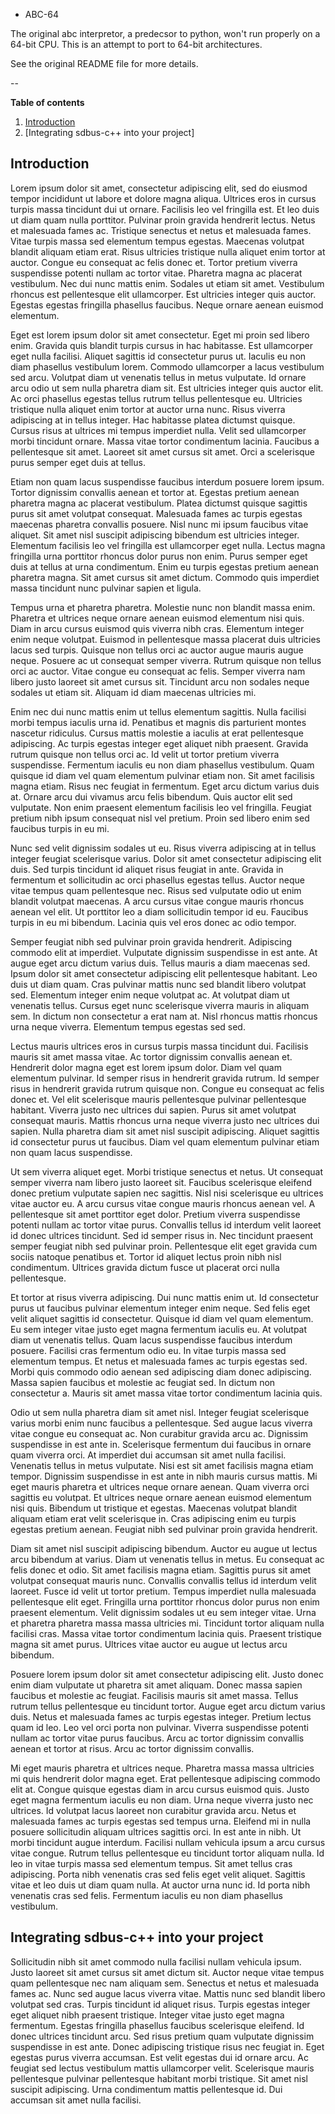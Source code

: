 * ABC-64

The original abc interpretor, a predecsor to python, won't run properly
on a 64-bit CPU.  This is an attempt to port to 64-bit architectures. 

See the original README file for more details. 



--

**Table of contents**

1. [Introduction](#introduction)
2. [Integrating sdbus-c++ into your project]


Introduction
---------------------------------------


Lorem ipsum dolor sit amet, consectetur adipiscing elit, sed do
eiusmod tempor incididunt ut labore et dolore magna aliqua. Ultrices
eros in cursus turpis massa tincidunt dui ut ornare. Facilisis leo vel
fringilla est. Et leo duis ut diam quam nulla porttitor. Pulvinar
proin gravida hendrerit lectus. Netus et malesuada fames ac. Tristique
senectus et netus et malesuada fames. Vitae turpis massa sed elementum
tempus egestas. Maecenas volutpat blandit aliquam etiam erat. Risus
ultricies tristique nulla aliquet enim tortor at auctor. Congue eu
consequat ac felis donec et. Tortor pretium viverra suspendisse
potenti nullam ac tortor vitae. Pharetra magna ac placerat
vestibulum. Nec dui nunc mattis enim. Sodales ut etiam sit
amet. Vestibulum rhoncus est pellentesque elit ullamcorper. Est
ultricies integer quis auctor. Egestas egestas fringilla phasellus
faucibus. Neque ornare aenean euismod elementum.

Eget est lorem ipsum dolor sit amet consectetur. Eget mi proin sed
libero enim. Gravida quis blandit turpis cursus in hac habitasse. Est
ullamcorper eget nulla facilisi. Aliquet sagittis id consectetur purus
ut. Iaculis eu non diam phasellus vestibulum lorem. Commodo
ullamcorper a lacus vestibulum sed arcu. Volutpat diam ut venenatis
tellus in metus vulputate. Id ornare arcu odio ut sem nulla pharetra
diam sit. Est ultricies integer quis auctor elit. Ac orci phasellus
egestas tellus rutrum tellus pellentesque eu. Ultricies tristique
nulla aliquet enim tortor at auctor urna nunc. Risus viverra
adipiscing at in tellus integer. Hac habitasse platea dictumst
quisque. Cursus risus at ultrices mi tempus imperdiet nulla. Velit sed
ullamcorper morbi tincidunt ornare. Massa vitae tortor condimentum
lacinia. Faucibus a pellentesque sit amet. Laoreet sit amet cursus sit
amet. Orci a scelerisque purus semper eget duis at tellus.

Etiam non quam lacus suspendisse faucibus interdum posuere lorem
ipsum. Tortor dignissim convallis aenean et tortor at. Egestas pretium
aenean pharetra magna ac placerat vestibulum. Platea dictumst quisque
sagittis purus sit amet volutpat consequat. Malesuada fames ac turpis
egestas maecenas pharetra convallis posuere. Nisl nunc mi ipsum
faucibus vitae aliquet. Sit amet nisl suscipit adipiscing bibendum est
ultricies integer. Elementum facilisis leo vel fringilla est
ullamcorper eget nulla. Lectus magna fringilla urna porttitor rhoncus
dolor purus non enim. Purus semper eget duis at tellus at urna
condimentum. Enim eu turpis egestas pretium aenean pharetra magna. Sit
amet cursus sit amet dictum. Commodo quis imperdiet massa tincidunt
nunc pulvinar sapien et ligula.

Tempus urna et pharetra pharetra. Molestie nunc non blandit massa
enim. Pharetra et ultrices neque ornare aenean euismod elementum nisi
quis. Diam in arcu cursus euismod quis viverra nibh cras. Elementum
integer enim neque volutpat. Euismod in pellentesque massa placerat
duis ultricies lacus sed turpis. Quisque non tellus orci ac auctor
augue mauris augue neque. Posuere ac ut consequat semper
viverra. Rutrum quisque non tellus orci ac auctor. Vitae congue eu
consequat ac felis. Semper viverra nam libero justo laoreet sit amet
cursus sit. Tincidunt arcu non sodales neque sodales ut etiam
sit. Aliquam id diam maecenas ultricies mi.

Enim nec dui nunc mattis enim ut tellus elementum sagittis. Nulla
facilisi morbi tempus iaculis urna id. Penatibus et magnis dis
parturient montes nascetur ridiculus. Cursus mattis molestie a iaculis
at erat pellentesque adipiscing. Ac turpis egestas integer eget
aliquet nibh praesent. Gravida rutrum quisque non tellus orci ac. Id
velit ut tortor pretium viverra suspendisse. Fermentum iaculis eu non
diam phasellus vestibulum. Quam quisque id diam vel quam elementum
pulvinar etiam non. Sit amet facilisis magna etiam. Risus nec feugiat
in fermentum. Eget arcu dictum varius duis at. Ornare arcu dui vivamus
arcu felis bibendum. Quis auctor elit sed vulputate. Non enim praesent
elementum facilisis leo vel fringilla. Feugiat pretium nibh ipsum
consequat nisl vel pretium. Proin sed libero enim sed faucibus turpis
in eu mi.

Nunc sed velit dignissim sodales ut eu. Risus viverra adipiscing at in
tellus integer feugiat scelerisque varius. Dolor sit amet consectetur
adipiscing elit duis. Sed turpis tincidunt id aliquet risus feugiat in
ante. Gravida in fermentum et sollicitudin ac orci phasellus egestas
tellus. Auctor neque vitae tempus quam pellentesque nec. Risus sed
vulputate odio ut enim blandit volutpat maecenas. A arcu cursus vitae
congue mauris rhoncus aenean vel elit. Ut porttitor leo a diam
sollicitudin tempor id eu. Faucibus turpis in eu mi bibendum. Lacinia
quis vel eros donec ac odio tempor.

Semper feugiat nibh sed pulvinar proin gravida hendrerit. Adipiscing
commodo elit at imperdiet. Vulputate dignissim suspendisse in est
ante. At augue eget arcu dictum varius duis. Tellus mauris a diam
maecenas sed. Ipsum dolor sit amet consectetur adipiscing elit
pellentesque habitant. Leo duis ut diam quam. Cras pulvinar mattis
nunc sed blandit libero volutpat sed. Elementum integer enim neque
volutpat ac. At volutpat diam ut venenatis tellus. Cursus eget nunc
scelerisque viverra mauris in aliquam sem. In dictum non consectetur a
erat nam at. Nisl rhoncus mattis rhoncus urna neque viverra. Elementum
tempus egestas sed sed.

Lectus mauris ultrices eros in cursus turpis massa tincidunt
dui. Facilisis mauris sit amet massa vitae. Ac tortor dignissim
convallis aenean et. Hendrerit dolor magna eget est lorem ipsum
dolor. Diam vel quam elementum pulvinar. Id semper risus in hendrerit
gravida rutrum. Id semper risus in hendrerit gravida rutrum quisque
non. Congue eu consequat ac felis donec et. Vel elit scelerisque
mauris pellentesque pulvinar pellentesque habitant. Viverra justo nec
ultrices dui sapien. Purus sit amet volutpat consequat mauris. Mattis
rhoncus urna neque viverra justo nec ultrices dui sapien. Nulla
pharetra diam sit amet nisl suscipit adipiscing. Aliquet sagittis id
consectetur purus ut faucibus. Diam vel quam elementum pulvinar etiam
non quam lacus suspendisse.

Ut sem viverra aliquet eget. Morbi tristique senectus et netus. Ut
consequat semper viverra nam libero justo laoreet sit. Faucibus
scelerisque eleifend donec pretium vulputate sapien nec sagittis. Nisl
nisi scelerisque eu ultrices vitae auctor eu. A arcu cursus vitae
congue mauris rhoncus aenean vel. A pellentesque sit amet porttitor
eget dolor. Pretium viverra suspendisse potenti nullam ac tortor vitae
purus. Convallis tellus id interdum velit laoreet id donec ultrices
tincidunt. Sed id semper risus in. Nec tincidunt praesent semper
feugiat nibh sed pulvinar proin. Pellentesque elit eget gravida cum
sociis natoque penatibus et. Tortor id aliquet lectus proin nibh nisl
condimentum. Ultrices gravida dictum fusce ut placerat orci nulla
pellentesque.

Et tortor at risus viverra adipiscing. Dui nunc mattis enim ut. Id
consectetur purus ut faucibus pulvinar elementum integer enim
neque. Sed felis eget velit aliquet sagittis id consectetur. Quisque
id diam vel quam elementum. Eu sem integer vitae justo eget magna
fermentum iaculis eu. At volutpat diam ut venenatis tellus. Quam lacus
suspendisse faucibus interdum posuere. Facilisi cras fermentum odio
eu. In vitae turpis massa sed elementum tempus. Et netus et malesuada
fames ac turpis egestas sed. Morbi quis commodo odio aenean sed
adipiscing diam donec adipiscing. Massa sapien faucibus et molestie ac
feugiat sed. In dictum non consectetur a. Mauris sit amet massa vitae
tortor condimentum lacinia quis.

Odio ut sem nulla pharetra diam sit amet nisl. Integer feugiat
scelerisque varius morbi enim nunc faucibus a pellentesque. Sed augue
lacus viverra vitae congue eu consequat ac. Non curabitur gravida arcu
ac. Dignissim suspendisse in est ante in. Scelerisque fermentum dui
faucibus in ornare quam viverra orci. At imperdiet dui accumsan sit
amet nulla facilisi. Venenatis tellus in metus vulputate. Nisi est sit
amet facilisis magna etiam tempor. Dignissim suspendisse in est ante
in nibh mauris cursus mattis. Mi eget mauris pharetra et ultrices
neque ornare aenean. Quam viverra orci sagittis eu volutpat. Et
ultrices neque ornare aenean euismod elementum nisi quis. Bibendum ut
tristique et egestas. Maecenas volutpat blandit aliquam etiam erat
velit scelerisque in. Cras adipiscing enim eu turpis egestas pretium
aenean. Feugiat nibh sed pulvinar proin gravida hendrerit.

Diam sit amet nisl suscipit adipiscing bibendum. Auctor eu augue ut
lectus arcu bibendum at varius. Diam ut venenatis tellus in metus. Eu
consequat ac felis donec et odio. Sit amet facilisis magna
etiam. Sagittis purus sit amet volutpat consequat mauris
nunc. Convallis convallis tellus id interdum velit laoreet. Fusce id
velit ut tortor pretium. Tempus imperdiet nulla malesuada pellentesque
elit eget. Fringilla urna porttitor rhoncus dolor purus non enim
praesent elementum. Velit dignissim sodales ut eu sem integer
vitae. Urna et pharetra pharetra massa massa ultricies mi. Tincidunt
tortor aliquam nulla facilisi cras. Massa vitae tortor condimentum
lacinia quis. Praesent tristique magna sit amet purus. Ultrices vitae
auctor eu augue ut lectus arcu bibendum.

Posuere lorem ipsum dolor sit amet consectetur adipiscing elit. Justo
donec enim diam vulputate ut pharetra sit amet aliquam. Donec massa
sapien faucibus et molestie ac feugiat. Facilisis mauris sit amet
massa. Tellus rutrum tellus pellentesque eu tincidunt tortor. Augue
eget arcu dictum varius duis. Netus et malesuada fames ac turpis
egestas integer. Pretium lectus quam id leo. Leo vel orci porta non
pulvinar. Viverra suspendisse potenti nullam ac tortor vitae purus
faucibus. Arcu ac tortor dignissim convallis aenean et tortor at
risus. Arcu ac tortor dignissim convallis.

Mi eget mauris pharetra et ultrices neque. Pharetra massa massa
ultricies mi quis hendrerit dolor magna eget. Erat pellentesque
adipiscing commodo elit at. Congue quisque egestas diam in arcu cursus
euismod quis. Justo eget magna fermentum iaculis eu non diam. Urna
neque viverra justo nec ultrices. Id volutpat lacus laoreet non
curabitur gravida arcu. Netus et malesuada fames ac turpis egestas sed
tempus urna. Eleifend mi in nulla posuere sollicitudin aliquam
ultrices sagittis orci. In est ante in nibh. Ut morbi tincidunt augue
interdum. Facilisi nullam vehicula ipsum a arcu cursus vitae
congue. Rutrum tellus pellentesque eu tincidunt tortor aliquam
nulla. Id leo in vitae turpis massa sed elementum tempus. Sit amet
tellus cras adipiscing. Porta nibh venenatis cras sed felis eget velit
aliquet. Sagittis vitae et leo duis ut diam quam nulla. At auctor urna
nunc id. Id porta nibh venenatis cras sed felis. Fermentum iaculis eu
non diam phasellus vestibulum.

Integrating sdbus-c++ into your project
---------------------------------------

Sollicitudin nibh sit amet commodo nulla facilisi nullam vehicula
ipsum. Justo laoreet sit amet cursus sit amet dictum sit. Auctor neque
vitae tempus quam pellentesque nec nam aliquam sem. Senectus et netus
et malesuada fames ac. Nunc sed augue lacus viverra vitae. Mattis nunc
sed blandit libero volutpat sed cras. Turpis tincidunt id aliquet
risus. Turpis egestas integer eget aliquet nibh praesent
tristique. Integer vitae justo eget magna fermentum. Egestas fringilla
phasellus faucibus scelerisque eleifend. Id donec ultrices tincidunt
arcu. Sed risus pretium quam vulputate dignissim suspendisse in est
ante. Donec adipiscing tristique risus nec feugiat in. Eget egestas
purus viverra accumsan. Est velit egestas dui id ornare arcu. Ac
feugiat sed lectus vestibulum mattis ullamcorper velit. Scelerisque
mauris pellentesque pulvinar pellentesque habitant morbi
tristique. Sit amet nisl suscipit adipiscing. Urna condimentum mattis
pellentesque id. Dui accumsan sit amet nulla facilisi.
